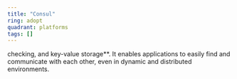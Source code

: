 ```yaml
---
title: "Consul"
ring: adopt
quadrant: platforms
tags: []
---
```


checking, and key-value storage**. It enables applications to easily find and communicate with each other, even in
dynamic and distributed environments. 
